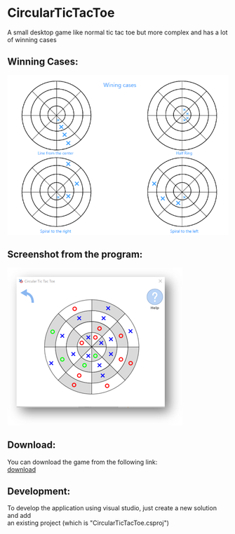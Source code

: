 # CircularTicTacToe
A small desktop game like normal tic tac toe but more complex and has a lot of winning cases

## Winning Cases:

![wining-cases](images/winning_cases.png)

## Screenshot from the program:

![screenshot](images/screenshot.png)

## Download:

You can download the game from the following link:  
[download](https://drive.google.com/open?id=14wUUJ_mAY8Mg4TI37794a9aXG7vmgumI)

## Development:

To develop the application using visual studio, just create a new solution and add  
an existing project (which is "CircularTicTacToe.csproj")

